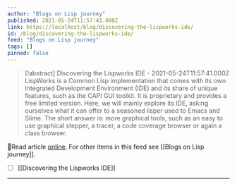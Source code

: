 ```yaml
---
author: "Blogs on Lisp journey"
published: 2021-05-24T11:57:41.000Z
link: https://localhost/blog/discovering-the-lispworks-ide/
id: /blog/discovering-the-lispworks-ide/
feed: "Blogs on Lisp journey"
tags: []
pinned: false
---
```

> [!abstract] Discovering the Lispworks IDE - 2021-05-24T11:57:41.000Z
> LispWorks is a Common Lisp implementation that comes with its own Integrated Development Environment (IDE) and its share of unique features, such as the CAPI GUI toolkit. It is proprietary and provides a free limited version. Here, we will mainly explore its IDE, asking ourselves what it can offer to a seasoned lisper used to Emacs and Slime. The short answer is: more graphical tools, such as an easy to use graphical stepper, a tracer, a code coverage browser or again a class browser.

🔗Read article [online](https://localhost/blog/discovering-the-lispworks-ide/). For other items in this feed see [[Blogs on Lisp journey]].

- [ ] [[Discovering the Lispworks IDE]]
- - -

